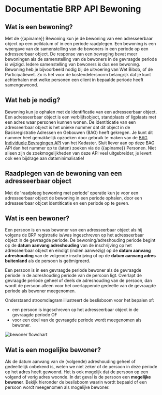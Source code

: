 # Documentatie BRP API Bewoning

## Wat is een bewoning?
Met de {{apiname}} Bewoning kun je de bewoning van een adresseerbaar object op een peildatum of in een periode raadplegen. Een bewoning is een weergave van de samenstelling van de bewoners in een periode op een adresseerbaar object. De response van een bevraging bevat meer bewoningen als de samenstelling van de bewoners in de gevraagde periode is wijzigd. Iedere samenstelling van bewoners is dus een bewoning.
Bewoning heb je bijvoorbeeld nodig bij de uitvoering van Wet Bibob, of de Participatiewet. Zo is het voor de kostendelersnorm belangrijk dat je kunt achterhalen met welke personen een client in bepaalde periode heeft samengewoond.

## Wat heb je nodig?
Bewoning kun je ophalen met de identificatie van een adresseerbaar object. Een adresseerbaar object is een verblijfsobject, standplaats of ligplaats met een adres waar personen kunnen wonen. De identiticatie van een adresseerbaar object is het unieke nummer dat dit object in de Basisregistratie Adressen en Gebouwen (BAG) heeft gekregen. Je kunt dit nummer heel gemakkelijk opzoeken door gebruik te maken van de [BAG Individuele Bevragingen API](https://www.kadaster.nl/zakelijk/producten/adressen-en-gebouwen/bag-api-individuele-bevragingen) van het Kadaster. Sluit liever aan op deze BAG API dan het nummer op te (laten) zoeken via de {{apiname}} Personen. Niet alleen zijn de zoekmogelijkheden van deze API veel uitgebreider, je levert ook een bijdrage aan dataminimalisatie!

## Raadplegen van de bewoning van een adresseerbaar object

Met de 'raadpleeg bewoning met periode' operatie kun je voor een adresseerbaar object de bewoning in een periode ophalen, door een adresseerbaar objcet identiticatie en een periode op te geven.

## Wat is een bewoner?  
Een persoon is en was bewoner van een adresseerbaar object als hij volgens de BRP registratie is/was ingeschreven op het adresseerbaar object in de gevraagde periode. De bewoning/adreshouding periode begint op de **datum aanvang adreshouding** van de inschrijving op het adresseerbaar object en eindigt (indien aanwezig) op de **datum aanvang adreshouding** van de volgende inschrijving of op de **datum aanvang adres buitenland** als de persoon is geëmigreerd.

Een persoon is in een gevraagde periode bewoner als de gevraagde periode in de adreshouding periode van de persoon ligt. Overlapt de gevraagde periode geheel of deels de adreshouding van de persoon, dan wordt de persoon alleen voor het overlappende gedeelte van de gevraagde periode als bewoner meegenomen.

Onderstaand stroomdiagram illustreert de beslisboom voor het bepalen of:
- een persoon is ingeschreven op het adresseerbaar object in de gevraagde periode OF
- voor een deel van de gevraagde periode wordt meegenomen als bewoner.  


![bewoner flowchart](../img/features-overzicht-1.svg)

## Wat is een mogelijke bewoner? 

Als de datum aanvang van de (volgende) adreshouding geheel of gedeeltelijk onbekend is, weten we niet zeker of de persoon in deze periode op het adres heeft gewoond. Het is ook mogelijk dat de persoon op een volgend of vorig adres woonde. In dat geval is de persoon een **mogelijke bewoner**.
Bekijk hieronder de beslisboom waarin wordt bepaald of een persoon wordt meegenomen als mogelijke bewoner.
